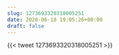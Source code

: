 ```yaml
---
slug: 1273693320318005251
date: 2020-06-18 19:05:26+00:00
draft: false
---
```


{{< tweet 1273693320318005251 >}}
